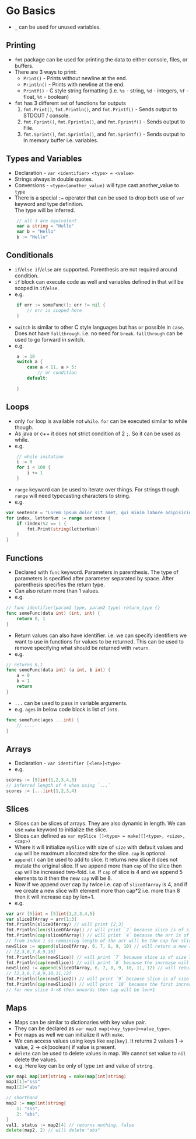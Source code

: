 # Go Basics
- `_` can be used for unused variables.
## Printing
- `fmt` package can be used for printing the data to either console, files, or buffers.
- There are 3 ways to print:
    - `Print()` - Prints without newline at the end.
    - `Println()` - Prints with newline at the end.
    - `Printf()` - C style string formatting (i.e. `%s` - string, `%d` - integers, `%f` - float, `%t` - boolean)
- `fmt` has 3 different set of functions for outputs
    1. `fmt.Print()`, `fmt.Println()`, and `fmt.Printf()` - Sends output to STDOUT / console.
    2. `fmt.Fprint()`, `fmt.Fprintln()`, and `fmt.Fprintf()` - Sends output to File.
    3. `fmt.Sprint()`, `fmt.Sprintln()`, and `fmt.Sprintf()` - Sends output to In memory buffer i.e. variables.
## Types and Variables
- Declaration - `var <identifier> <type> = <value>`
- Strings always in double quotes.
- Conversions - `<type>(another_value)` will type cast another_value to `type`
- There is a special `:=` operator that can be used to drop both use of `var` keyword and type definition.<br> The type will be inferred.
```go
    // all 3 are equivalent
    var a string = "Hello"
    var b = "Hello"
    b := "Hello"
```
## Conditionals
- `if`/`else if`/`else` are supported. Parenthesis are not required around condition.
- `if` block can execute code as well and variables defined in that will be scoped in `if`/`else`.
- e.g.
```go
    if err := someFunc(); err != nil {
        // err is scoped here
    }
```
- `switch` is similar to other C style languages but has `or` possible in `case`. Does not have `fallthrough`. i.e. no need for `break`. `fallthrough` can be used to go forward in switch.
- e.g.
```go
    a := 10
    switch a {
        case a < 11, a > 5:
            // or condition
        default:

    }
```
## Loops
- only `for` loop is available not `while`. `for` can be executed similar to while though.
- As java or c++ it does not strict condition of 2 `;`. So it can be used as while.
- e.g.
```go
    // while imitation
    i := 0
    for i < 100 {
        i += 1
    }
```
- `range` keyword can be used to iterate over things. For strings though `range` will need typecasting characters to string.
- e.g.
```go
var sentence = "Lorem ipsum dolor sit amet, qui minim labore adipisicing minim sint cillum sint consectetur cupidatat."
for index, letterNum := range sentence {
    if (index)%2 == 1 {
        fmt.Print(string(letterNum))
    }
}
```
## Functions
- Declared with `func` keyword. Parameters in parenthesis. The type of parameters is specified after parameter separated by space. After parenthesis specifies the return type.
- Can also return more than 1 values.
- e.g.
```go
// func identifier(param1 type, param2 type) return_type {}
func someFunc(data int) (int, int) {
    return 0, 1
}
```
- Return values can also have identifier. i.e. we can specify identifiers we want to use in functions for values to be returned. This can be used to remove specifying what should be returned with `return`.
- e.g.
```go
// returns 0,1
func someFunc(data int) (a int, b int) {
    a = 0
    b = 1
    return
}
```
- `...` can be used to pass in variable arguments.
- e.g. `ages` in below code block is list of `int`s.
```go
func someFunc(ages ...int) {
    // ....
}
```
## Arrays
- Declaration - `var identifier [<len>]<type>`
- e.g.
```go
scores := [5]int{1,2,3,4,5}
// inferred length of 4 when using `...`
scores := [...]int{1,2,3,4}

```
## Slices
- Slices can be slices of arrays. They are also dynamic in length. We can use `make` keyword to initialize the slice.
- Slices can defined as `var mySlice []<type> = make([]<type>, <size>, <cap>)`
- Where it will initialize `mySlice` with size of `size` with default values and `cap` will be maximum allocated size for the slice. `cap` is optional.
- `append()` can be used to add to slice. It returns new slice it does not mutate the original slice.
If we append more than `cap` of the slice then `cap` will be increased two-fold. i.e. If `cap` of slice is 4 and we append 5 elements to it then the new `cap` will be 8.
- Now if we append over cap by twice i.e. cap of `sliceOfArray` is 4, and if we create a new slice with element more than cap*2 i.e. more than 8 then it will increase cap by len+1.
- e.g.
```go
var arr [5]int = [5]int{1,2,3,4,5}
var sliceOfArray = arr[1:3]
fmt.Println(sliceOfArray) // will print [2,3]
fmt.Println(len(sliceOfArray)) // will print `2` because slice is of size 2
fmt.Println(cap(sliceOfArray)) // will print `4` because the arr is of len 5 and slice starts
// from index 1 so remaining length of the arr will be the cap for slice
newSlice := append(sliceOfArray, 6, 7, 8, 9, 10) // will return a new slice with
// [2,3,6,7,8,9,10]
fmt.Println(len(newSlice)) // will print `7` because slice is of size 7
fmt.Println(cap(newSlice)) // will print `8` because the increase will be twice for new slice 4->8
newSlice2 := append(sliceOfArray, 6, 7, 8, 9, 10, 11, 12) // will return a new slice with
// [2,3,6,7,8,9,10,11,12]
fmt.Println(len(newSlice2)) // will print `9` because slice is of size 9
fmt.Println(cap(newSlice2)) // will print `10` because the first increase will be twice
// for new slice 4->8 then onwards then cap will be len+1
```
## Maps
- Maps can be similar to dictionaries with key value pair.
- They can be declared as `var map1 map[<key_type>]<value_type>`.
- For maps as well we can initialize it with `make`.
- We can access values using keys like `map[key]`. It returns 2 values 1 -> value, 2 -> ok(boolean) if value is present.
- `delete` can be used to delete values in map. We cannot set value to `nil` delete the values.
- e.g. Here key can be only of type `int` and value of `string`.
```go
var map1 map[int]string = make(map[int]string)
map1[1]="sss"
map1[2]="abs"

// shorthand
map2 := map[int]string{
    1: "sss",
    2: "abs",
}
val1, status := map2[4] // returns nothing, false
delete(map2, 2) // will delete "abs"
```

